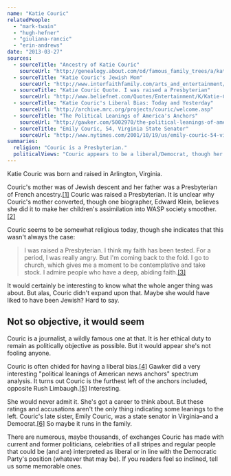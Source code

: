 ```yaml
---
name: "Katie Couric"
relatedPeople:
  - "mark-twain"
  - "hugh-hefner"
  - "giuliana-rancic"
  - "erin-andrews"
date: "2013-03-27"
sources:
  - sourceTitle: "Ancestry of Katie Couric"
    sourceUrl: "http://genealogy.about.com/od/famous_family_trees/a/katie_couric.htm"
  - sourceTitle: "Katie Couric's Jewish Mom"
    sourceUrl: "http://www.interfaithfamily.com/arts_and_entertainment/popular_culture/Interfaith_Celebrities_Katie_Courics_Jewish_Mom.shtml"
  - sourceTitle: "Katie Couric Quote. I was raised a Presbyterian"
    sourceUrl: "http://www.beliefnet.com/Quotes/Entertainment/K/Katie-Couric/I-Was-Raised-A-Presbyterian-I-Think-My-Faith-Has.aspx"
  - sourceTitle: "Katie Couric's Liberal Bias: Today and Yesterday"
    sourceUrl: "http://archive.mrc.org/projects/couric/welcome.asp"
  - sourceTitle: "The Political Leanings of America's Anchors"
    sourceUrl: "http://gawker.com/5002970/the-political-leanings-of-americas-anchors"
  - sourceTitle: "Emily Couric, 54, Virginia State Senator"
    sourceUrl: "http://www.nytimes.com/2001/10/19/us/emily-couric-54-virginia-state-senator.html"
summaries:
  religion: "Couric is a Presbyterian."
  politicalViews: "Couric appears to be a liberal/Democrat, though her role in society is the objective journalist, so it's difficult to get anything conclusive out of her."
---
```


Katie Couric was born and raised in Arlington, Virginia.

Couric's mother was of Jewish descent and her father was a Presbyterian of French ancestry.<a class="source-citation" href="#http%3A%2F%2Fgenealogy.about.com%2Fod%2Ffamous_family_trees%2Fa%2Fkatie_couric.htm" title="Ancestry of Katie Couric">[1]</a> Couric was raised a Presbyterian. It is unclear why Couric's mother converted, though one biographer, Edward Klein, believes she did it to make her children's assimilation into WASP society smoother.<a class="source-citation" href="#http%3A%2F%2Fwww.interfaithfamily.com%2Farts_and_entertainment%2Fpopular_culture%2FInterfaith_Celebrities_Katie_Courics_Jewish_Mom.shtml" title="Katie Couric&apos;s Jewish Mom">[2]</a>

Couric seems to be somewhat religious today, though she indicates that this wasn't always the case:

>I was raised a Presbyterian. I think my faith has been tested. For a period, I was really angry. But I'm coming back to the fold. I go to church, which gives me a moment to be contemplative and take stock. I admire people who have a deep, abiding faith.<a class="source-citation" href="#http%3A%2F%2Fwww.beliefnet.com%2FQuotes%2FEntertainment%2FK%2FKatie-Couric%2FI-Was-Raised-A-Presbyterian-I-Think-My-Faith-Has.aspx" title="Katie Couric Quote. I was raised a Presbyterian">[3]</a>

It would certainly be interesting to know what the whole anger thing was about. But alas, Couric didn't expand upon that. Maybe she would have liked to have been Jewish? Hard to say.


## Not so objective, it would seem

Couric is a journalist, a wildly famous one at that. It is her ethical duty to remain as politically objective as possible. But it would appear she's not fooling anyone.

Couric is often chided for having a liberal bias.<a class="source-citation" href="#http%3A%2F%2Farchive.mrc.org%2Fprojects%2Fcouric%2Fwelcome.asp" title="Katie Couric&apos;s Liberal Bias: Today and Yesterday">[4]</a> Gawker did a very interesting "political leanings of American news anchors" spectrum analysis. It turns out Couric is the furthest left of the anchors included, opposite Rush Limbaugh.<a class="source-citation" href="#http%3A%2F%2Fgawker.com%2F5002970%2Fthe-political-leanings-of-americas-anchors" title="The Political Leanings of America&apos;s Anchors">[5]</a> Interesting.

She would never admit it. She's got a career to think about. But these ratings and accusations aren't the only thing indicating some leanings to the left. Couric's late sister, Emily Couric, was a state senator in Virginia–and a Democrat.<a class="source-citation" href="#http%3A%2F%2Fwww.nytimes.com%2F2001%2F10%2F19%2Fus%2Femily-couric-54-virginia-state-senator.html" title="Emily Couric, 54, Virginia State Senator">[6]</a> So maybe it runs in the family.

There are numerous, maybe thousands, of exchanges Couric has made with current and former politicians, celebrities of all stripes and regular people that could be (and are) interpreted as liberal or in line with the Democratic Party's position (whatever that may be). If you readers feel so inclined, tell us some memorable ones.